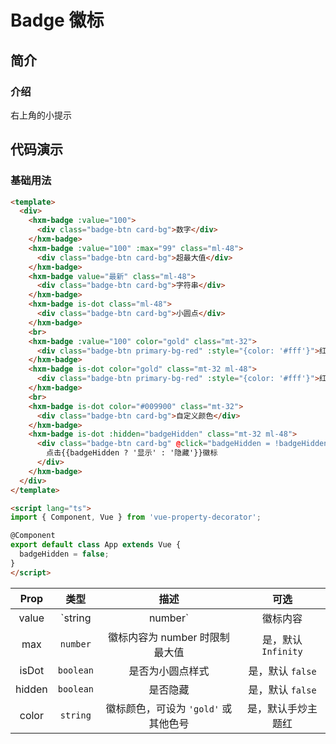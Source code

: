 # Badge 徽标

## 简介

<card>

### 介绍
右上角的小提示

</card>

## 代码演示

<card>

### 基础用法

```html
<template>
  <div>
    <hxm-badge :value="100">
      <div class="badge-btn card-bg">数字</div>
    </hxm-badge>
    <hxm-badge :value="100" :max="99" class="ml-48">
      <div class="badge-btn card-bg">超最大值</div>
    </hxm-badge>
    <hxm-badge value="最新" class="ml-48">
      <div class="badge-btn card-bg">字符串</div>
    </hxm-badge>
    <hxm-badge is-dot class="ml-48">
      <div class="badge-btn card-bg">小圆点</div>
    </hxm-badge>
    <br>
    <hxm-badge :value="100" color="gold" class="mt-32">
      <div class="badge-btn primary-bg-red" :style="{color: '#fff'}">红底时黄色徽标</div>
    </hxm-badge>
    <hxm-badge is-dot color="gold" class="mt-32 ml-48">
      <div class="badge-btn primary-bg-red" :style="{color: '#fff'}">红底时黄色徽标</div>
    </hxm-badge>
    <br>
    <hxm-badge is-dot color="#009900" class="mt-32">
      <div class="badge-btn card-bg">自定义颜色</div>
    </hxm-badge>
    <hxm-badge is-dot :hidden="badgeHidden" class="mt-32 ml-48">
      <div class="badge-btn card-bg" @click="badgeHidden = !badgeHidden">
        点击{{badgeHidden ? '显示' : '隐藏'}}徽标
      </div>
    </hxm-badge>
  </div>
</template>

<script lang="ts">
import { Component, Vue } from 'vue-property-decorator';

@Component
export default class App extends Vue {
  badgeHidden = false;
}
</script>
```

</card>

<card>

| Prop | 类型 | 描述 | 可选 |
|:---:|:---:|:---:|:---:|
| value | `string | number` | 徽标内容 | 是，默认 `''` |
| max | `number` | 徽标内容为 number 时限制最大值 | 是，默认 `Infinity`|
| isDot | `boolean` | 是否为小圆点样式 | 是，默认 `false` |
| hidden | `boolean` | 是否隐藏 | 是，默认 `false` |
| color | `string` | 徽标颜色，可设为 `'gold'` 或其他色号 | 是，默认手炒主题红 |

</card>

<demo />